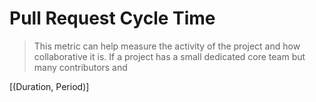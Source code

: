 # Pull Request Cycle Time
> This metric can help measure the activity of the project and how collaborative it is. If a project has a small dedicated core team but many contributors and 

[(Duration, Period)]